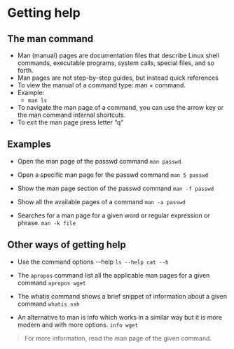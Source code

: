 # Getting help

## The man command
* Man (manual) pages are documentation files that describe Linux shell commands, executable programs, system calls, special files, and so forth.
* Man pages are not step-by-step guides, but instead quick references
* To view the manual of a command type: man + command.
* Example:
  * `man ls`
* To navigate the man page of a command, you can use the arrow key or the man command internal shortcuts.
* To exit the man page press letter “q”

## Examples
* Open the man page of the passwd command
`man passwd`

* Open a specific man page for the passwd command
`man 5 passwd`

* Show the man page section of the passwd command
`man -f passwd`

* Show all the available pages of a command
`man -a passwd`

* Searches for a man page for a given word or regular expression or phrase.
`man -k file`

## Other ways of getting help
* Use the command options --help
`ls --help cat --h`

* The `apropos` command list all the applicable man pages for a given command
`apropos wget`

* The whatis command shows a brief snippet of information about a given command
`whatis ssh`

* An alternative to man is info which works in a similar way but it is more modern and with more options.
`info wget`

> For more information, read the man page of the given command.
